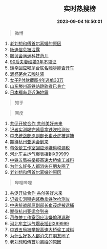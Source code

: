 <div align="center"><h2>实时热搜榜</h2><h4>2023-09-04 16:50:01</h4></div>

> 微博  

1. [老刘想和傅首尔离婚的原因](https://s.weibo.com/weibo?q=%23%E8%80%81%E5%88%98%E6%83%B3%E5%92%8C%E5%82%85%E9%A6%96%E5%B0%94%E7%A6%BB%E5%A9%9A%E7%9A%84%E5%8E%9F%E5%9B%A0%23&t=31&band_rank=1&Refer=top)<br />
2. [杨迪信息被泄露](https://s.weibo.com/weibo?q=%23%E6%9D%A8%E8%BF%AA%E4%BF%A1%E6%81%AF%E8%A2%AB%E6%B3%84%E9%9C%B2%23&t=31&band_rank=2&Refer=top)<br />
3. [服贸会满满科技范儿](https://s.weibo.com/weibo?q=%23%E6%9C%8D%E8%B4%B8%E4%BC%9A%E6%BB%A1%E6%BB%A1%E7%A7%91%E6%8A%80%E8%8C%83%E5%84%BF%23&t=31&band_rank=3&Refer=top)<br />
4. [90后夫妻结婚3年不领证](https://s.weibo.com/weibo?q=%2390%E5%90%8E%E5%A4%AB%E5%A6%BB%E7%BB%93%E5%A9%9A3%E5%B9%B4%E4%B8%8D%E9%A2%86%E8%AF%81%23&t=31&band_rank=4&Refer=top)<br />
5. [瑞幸回应喝茅台联名咖啡能否开车](https://s.weibo.com/weibo?q=%23%E7%91%9E%E5%B9%B8%E5%9B%9E%E5%BA%94%E5%96%9D%E8%8C%85%E5%8F%B0%E8%81%94%E5%90%8D%E5%92%96%E5%95%A1%E8%83%BD%E5%90%A6%E5%BC%80%E8%BD%A6%23&t=31&band_rank=5&Refer=top)<br />
6. [满杯茅台去咖啡液](https://s.weibo.com/weibo?q=%23%E6%BB%A1%E6%9D%AF%E8%8C%85%E5%8F%B0%E5%8E%BB%E5%92%96%E5%95%A1%E6%B6%B2%23&t=31&band_rank=6&Refer=top)<br />
7. [女子P付款截图4年逃单33万](https://s.weibo.com/weibo?q=%23%E5%A5%B3%E5%AD%90P%E4%BB%98%E6%AC%BE%E6%88%AA%E5%9B%BE4%E5%B9%B4%E9%80%83%E5%8D%9533%E4%B8%87%23&t=31&band_rank=7&Refer=top)<br />
8. [山东滕州高铁站跳轨者已身亡](https://s.weibo.com/weibo?q=%23%E5%B1%B1%E4%B8%9C%E6%BB%95%E5%B7%9E%E9%AB%98%E9%93%81%E7%AB%99%E8%B7%B3%E8%BD%A8%E8%80%85%E5%B7%B2%E8%BA%AB%E4%BA%A1%23&t=31&band_rank=8&Refer=top)<br />
9. [日本福岛县近海地震](https://s.weibo.com/weibo?q=%23%E6%97%A5%E6%9C%AC%E7%A6%8F%E5%B2%9B%E5%8E%BF%E8%BF%91%E6%B5%B7%E5%9C%B0%E9%9C%87%23&t=31&band_rank=9&Refer=top)<br />

> 知乎  


> 百度  

1. [共促开放合作 共创美好未来](https://www.baidu.com/s?wd=%E5%85%B1%E4%BF%83%E5%BC%80%E6%94%BE%E5%90%88%E4%BD%9C+%E5%85%B1%E5%88%9B%E7%BE%8E%E5%A5%BD%E6%9C%AA%E6%9D%A5&sa=fyb_news&rsv_dl=fyb_news)<br />
2. [记者实测喝完酱香拿铁吹检测仪](https://www.baidu.com/s?wd=%E8%AE%B0%E8%80%85%E5%AE%9E%E6%B5%8B%E5%96%9D%E5%AE%8C%E9%85%B1%E9%A6%99%E6%8B%BF%E9%93%81%E5%90%B9%E6%A3%80%E6%B5%8B%E4%BB%AA&sa=fyb_news&rsv_dl=fyb_news)<br />
3. [中央统战部原副部长崔茂虎被逮捕](https://www.baidu.com/s?wd=%E4%B8%AD%E5%A4%AE%E7%BB%9F%E6%88%98%E9%83%A8%E5%8E%9F%E5%89%AF%E9%83%A8%E9%95%BF%E5%B4%94%E8%8C%82%E8%99%8E%E8%A2%AB%E9%80%AE%E6%8D%95&sa=fyb_news&rsv_dl=fyb_news)<br />
4. [期待杭州亚运会到来](https://www.baidu.com/s?wd=%E6%9C%9F%E5%BE%85%E6%9D%AD%E5%B7%9E%E4%BA%9A%E8%BF%90%E4%BC%9A%E5%88%B0%E6%9D%A5&sa=fyb_news&rsv_dl=fyb_news)<br />
5. [蒋依依工作室回应涉嫌偷税漏税](https://www.baidu.com/s?wd=%E8%92%8B%E4%BE%9D%E4%BE%9D%E5%B7%A5%E4%BD%9C%E5%AE%A4%E5%9B%9E%E5%BA%94%E6%B6%89%E5%AB%8C%E5%81%B7%E7%A8%8E%E6%BC%8F%E7%A8%8E&sa=fyb_news&rsv_dl=fyb_news)<br />
6. [河北车主运气爆表摇到X99999](https://www.baidu.com/s?wd=%E6%B2%B3%E5%8C%97%E8%BD%A6%E4%B8%BB%E8%BF%90%E6%B0%94%E7%88%86%E8%A1%A8%E6%91%87%E5%88%B0X99999&sa=fyb_news&rsv_dl=fyb_news)<br />
7. [中铁五局被举报高速大桥偷工减料](https://www.baidu.com/s?wd=%E4%B8%AD%E9%93%81%E4%BA%94%E5%B1%80%E8%A2%AB%E4%B8%BE%E6%8A%A5%E9%AB%98%E9%80%9F%E5%A4%A7%E6%A1%A5%E5%81%B7%E5%B7%A5%E5%87%8F%E6%96%99&sa=fyb_news&rsv_dl=fyb_news)<br />
8. [为什么好多人都消失在朋友圈了](https://www.baidu.com/s?wd=%E4%B8%BA%E4%BB%80%E4%B9%88%E5%A5%BD%E5%A4%9A%E4%BA%BA%E9%83%BD%E6%B6%88%E5%A4%B1%E5%9C%A8%E6%9C%8B%E5%8F%8B%E5%9C%88%E4%BA%86&sa=fyb_news&rsv_dl=fyb_news)<br />
9. [老刘想和傅首尔离婚的原因](https://www.baidu.com/s?wd=%E8%80%81%E5%88%98%E6%83%B3%E5%92%8C%E5%82%85%E9%A6%96%E5%B0%94%E7%A6%BB%E5%A9%9A%E7%9A%84%E5%8E%9F%E5%9B%A0&sa=fyb_news&rsv_dl=fyb_news)<br />

> 哔哩哔哩  

1. [共促开放合作 共创美好未来](https://www.baidu.com/s?wd=%E5%85%B1%E4%BF%83%E5%BC%80%E6%94%BE%E5%90%88%E4%BD%9C+%E5%85%B1%E5%88%9B%E7%BE%8E%E5%A5%BD%E6%9C%AA%E6%9D%A5&sa=fyb_news&rsv_dl=fyb_news)<br />
2. [记者实测喝完酱香拿铁吹检测仪](https://www.baidu.com/s?wd=%E8%AE%B0%E8%80%85%E5%AE%9E%E6%B5%8B%E5%96%9D%E5%AE%8C%E9%85%B1%E9%A6%99%E6%8B%BF%E9%93%81%E5%90%B9%E6%A3%80%E6%B5%8B%E4%BB%AA&sa=fyb_news&rsv_dl=fyb_news)<br />
3. [中央统战部原副部长崔茂虎被逮捕](https://www.baidu.com/s?wd=%E4%B8%AD%E5%A4%AE%E7%BB%9F%E6%88%98%E9%83%A8%E5%8E%9F%E5%89%AF%E9%83%A8%E9%95%BF%E5%B4%94%E8%8C%82%E8%99%8E%E8%A2%AB%E9%80%AE%E6%8D%95&sa=fyb_news&rsv_dl=fyb_news)<br />
4. [期待杭州亚运会到来](https://www.baidu.com/s?wd=%E6%9C%9F%E5%BE%85%E6%9D%AD%E5%B7%9E%E4%BA%9A%E8%BF%90%E4%BC%9A%E5%88%B0%E6%9D%A5&sa=fyb_news&rsv_dl=fyb_news)<br />
5. [蒋依依工作室回应涉嫌偷税漏税](https://www.baidu.com/s?wd=%E8%92%8B%E4%BE%9D%E4%BE%9D%E5%B7%A5%E4%BD%9C%E5%AE%A4%E5%9B%9E%E5%BA%94%E6%B6%89%E5%AB%8C%E5%81%B7%E7%A8%8E%E6%BC%8F%E7%A8%8E&sa=fyb_news&rsv_dl=fyb_news)<br />
6. [河北车主运气爆表摇到X99999](https://www.baidu.com/s?wd=%E6%B2%B3%E5%8C%97%E8%BD%A6%E4%B8%BB%E8%BF%90%E6%B0%94%E7%88%86%E8%A1%A8%E6%91%87%E5%88%B0X99999&sa=fyb_news&rsv_dl=fyb_news)<br />
7. [中铁五局被举报高速大桥偷工减料](https://www.baidu.com/s?wd=%E4%B8%AD%E9%93%81%E4%BA%94%E5%B1%80%E8%A2%AB%E4%B8%BE%E6%8A%A5%E9%AB%98%E9%80%9F%E5%A4%A7%E6%A1%A5%E5%81%B7%E5%B7%A5%E5%87%8F%E6%96%99&sa=fyb_news&rsv_dl=fyb_news)<br />
8. [为什么好多人都消失在朋友圈了](https://www.baidu.com/s?wd=%E4%B8%BA%E4%BB%80%E4%B9%88%E5%A5%BD%E5%A4%9A%E4%BA%BA%E9%83%BD%E6%B6%88%E5%A4%B1%E5%9C%A8%E6%9C%8B%E5%8F%8B%E5%9C%88%E4%BA%86&sa=fyb_news&rsv_dl=fyb_news)<br />
9. [老刘想和傅首尔离婚的原因](https://www.baidu.com/s?wd=%E8%80%81%E5%88%98%E6%83%B3%E5%92%8C%E5%82%85%E9%A6%96%E5%B0%94%E7%A6%BB%E5%A9%9A%E7%9A%84%E5%8E%9F%E5%9B%A0&sa=fyb_news&rsv_dl=fyb_news)<br />
